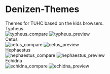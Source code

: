 # Denizen-Themes
Themes for TUHC based on the kids browsers.<br>
Typheus<br>
![typheus_compare](https://user-images.githubusercontent.com/101802705/159668908-5f996815-0b15-4c57-bb17-beba41db8cde.png)
![typheus_preview](https://user-images.githubusercontent.com/101802705/159668890-da9fe431-019c-4eaa-8190-3c1556f8d3e0.png)
<br>
Cetus<br>
![cetus_compare](https://user-images.githubusercontent.com/101802705/159669390-1ff30d94-1973-4618-948d-ebff18887e12.png)
![cetus_preview](https://user-images.githubusercontent.com/101802705/159669400-2d9f9754-3a13-462f-8591-f05f9692be1e.png)
<br>
Hephaestus<br>
![hephaestus_compare](https://user-images.githubusercontent.com/101802705/159669525-6b8dc6e7-d775-4ba8-a73b-1900a84ef91b.png)
![hephaestus_preview](https://user-images.githubusercontent.com/101802705/159669553-b9a1dc6a-5cd7-4e00-93b4-514e7f053e95.png)
<br>
Echidna<br>
![echidna_compare](https://user-images.githubusercontent.com/101802705/159669665-43b2b917-cb55-418c-a96b-e6de190118d9.png)
![echidna_preview](https://user-images.githubusercontent.com/101802705/159669695-f65c6e2d-368e-48f6-a1d2-8a59662721be.png)
